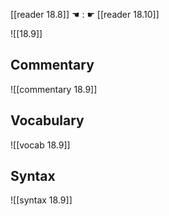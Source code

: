 [[reader 18.8]] ☚ : ☛ [[reader 18.10]]

![[18.9]]

## Commentary

![[commentary 18.9]]

## Vocabulary

![[vocab 18.9]]

## Syntax

![[syntax 18.9]]

